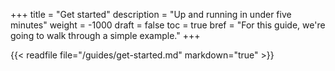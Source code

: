 +++
title = "Get started"
description = "Up and running in under five minutes"
weight = -1000
draft = false
toc = true
bref = "For this guide, we're going to walk through a simple example."
+++

{{< readfile file="/guides/get-started.md" markdown="true" >}}
